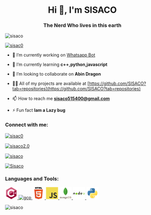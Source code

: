 <h1 align="center">Hi 👋, I'm SISACO</h1>

<h3 align="center">The Nerd Who lives in this earth</h3>

<p align="left"> <img src="https://komarev.com/ghpvc/?username=sisaco&label=Profile%20views&color=0e75b6&style=flat" alt="sisaco" /> </p>

<p align="left"> <a href="https://twitter.com/sisac0" target="blank"><img src="https://img.shields.io/twitter/follow/sisac0?logo=twitter&style=for-the-badge" alt="sisac0" /></a> </p>

- 🔭 I’m currently working on [Whatsapp Bot](https://github.com/SISACO/Hisoka-Morou)

- 🌱 I’m currently learning **c++,python,javascript**

- 👯 I’m looking to collaborate on **Abin Dragon**

- 👨‍💻 All of my projects are available at [https://github.com/SISACO?tab=repositories](https://github.com/SISACO?tab=repositories)

- 📫 How to reach me **sisaco515400@gmail.com**

- ⚡ Fun fact **Iam a Lazy bug**

<h3 align="left">Connect with me:</h3>

<p align="left">

<a href="https://twitter.com/sisac0" target="blank"><img align="center" src="https://raw.githubusercontent.com/rahuldkjain/github-profile-readme-generator/master/src/images/icons/Social/twitter.svg" alt="sisac0" height="30" width="40" /></a>

<a href="https://instagram.com/sisaco2.0" target="blank"><img align="center" src="https://raw.githubusercontent.com/rahuldkjain/github-profile-readme-generator/master/src/images/icons/Social/instagram.svg" alt="sisaco2.0" height="30" width="40" /></a>

<a href="https://www.youtube.com/c/sisaco" target="blank"><img align="center" src="https://raw.githubusercontent.com/rahuldkjain/github-profile-readme-generator/master/src/images/icons/Social/youtube.svg" alt="sisaco" height="30" width="40" /></a>

<a href="https://discord.gg/Sisaco" target="blank"><img align="center" src="https://raw.githubusercontent.com/rahuldkjain/github-profile-readme-generator/master/src/images/icons/Social/discord.svg" alt="Sisaco" height="30" width="40" /></a>

</p>

<h3 align="left">Languages and Tools:</h3>

<p align="left"> <a href="https://www.w3schools.com/cpp/" target="_blank" rel="noreferrer"> <img src="https://raw.githubusercontent.com/devicons/devicon/master/icons/cplusplus/cplusplus-original.svg" alt="cplusplus" width="40" height="40"/> </a> <a href="https://cloud.google.com" target="_blank" rel="noreferrer"> <img src="https://www.vectorlogo.zone/logos/google_cloud/google_cloud-icon.svg" alt="gcp" width="40" height="40"/> </a> <a href="https://www.w3.org/html/" target="_blank" rel="noreferrer"> <img src="https://raw.githubusercontent.com/devicons/devicon/master/icons/html5/html5-original-wordmark.svg" alt="html5" width="40" height="40"/> </a> <a href="https://developer.mozilla.org/en-US/docs/Web/JavaScript" target="_blank" rel="noreferrer"> <img src="https://raw.githubusercontent.com/devicons/devicon/master/icons/javascript/javascript-original.svg" alt="javascript" width="40" height="40"/> </a> <a href="https://www.mongodb.com/" target="_blank" rel="noreferrer"> <img src="https://raw.githubusercontent.com/devicons/devicon/master/icons/mongodb/mongodb-original-wordmark.svg" alt="mongodb" width="40" height="40"/> </a> <a href="https://nodejs.org" target="_blank" rel="noreferrer"> <img src="https://raw.githubusercontent.com/devicons/devicon/master/icons/nodejs/nodejs-original-wordmark.svg" alt="nodejs" width="40" height="40"/> </a> <a href="https://www.python.org" target="_blank" rel="noreferrer"> <img src="https://raw.githubusercontent.com/devicons/devicon/master/icons/python/python-original.svg" alt="python" width="40" height="40"/> </a> </p>

<p><img align="center" src="https://github-readme-streak-stats.herokuapp.com/?user=sisaco&" alt="sisaco" /></p>

















